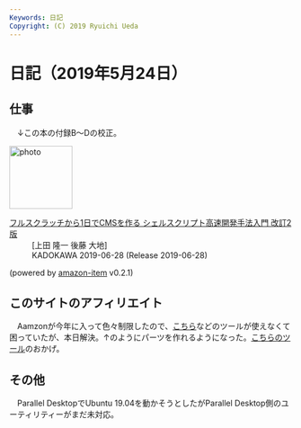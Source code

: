 ```yaml
---
Keywords: 日記
Copyright: (C) 2019 Ryuichi Ueda
---
```


# 日記（2019年5月24日）

## 仕事

　↓この本の付録B〜Dの校正。

<div class="card">
  <div class="row no-gutters">
    <div class="col-md-2">
      <a class="item url" href="https://www.amazon.co.jp/exec/obidos/ASIN/4048930699/ryuichiueda-22"><img src="https://images-fe.ssl-images-amazon.com/images/I/41tcU9fYKbL._SL160_.jpg" width="112" alt="photo"></a>
    </div>
    <div class="col-md-10">
      <div class="card-body">
        <dl class="fn">
          <dt><a href="https://www.amazon.co.jp/exec/obidos/ASIN/4048930699/ryuichiueda-22">フルスクラッチから1日でCMSを作る シェルスクリプト高速開発手法入門 改訂2版</a></dt>
          <dd>[上田 隆一 後藤 大地]</dd>
          <dd>KADOKAWA 2019-06-28 (Release 2019-06-28)</dd>
        </dl>
        <p class="powered-by" >(powered by <a href="https://github.com/spiegel-im-spiegel/amazon-item" >amazon-item</a> v0.2.1)</p>
      </div>
    </div>
  </div>
</div>

## このサイトのアフィリエイト

　Aamzonが今年に入って色々制限したので、[こちら](https://kaereba.com/)などのツールが使えなくて困っていたが、本日解決。↑のようにパーツを作れるようになった。[こちらのツール](https://github.com/spiegel-im-spiegel/amazon-item)のおかげ。

## その他

　Parallel DesktopでUbuntu 19.04を動かそうとしたがParallel Desktop側のユーティリティーがまだ未対応。
